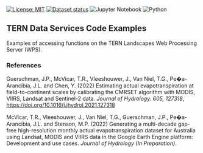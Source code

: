[![License: MIT](https://img.shields.io/badge/License-MIT-yellow.svg)](https://opensource.org/licenses/MIT)
[![Dataset status](https://img.shields.io/website-up-down-green-red/http/data.tern.org.au/landscapes/aet/v2_2.svg?label=Dataset%20status)](https://data.tern.org.au/landscapes/aet/v2_2/) 
![Jupyter Notebook](https://img.shields.io/badge/jupyter-%23FA0F00.svg?style=flat&logo=jupyter&logoColor=white)
![Python](https://img.shields.io/badge/python-3670A0?style=flat&logo=python&logoColor=ffdd54)

## TERN Data Services Code Examples

Examples of accessing functions on the TERN Landscapes Web Processing Server (WPS).




### References

Guerschman, J.P., McVicar, T.R., Vleeshouwer, J., Van Niel, T.G., Pe�a-Arancibia, J.L. and Chen, Y. (2022) Estimating actual evapotranspiration at field-to-continent scales by calibrating the CMRSET algorithm with MODIS, VIIRS, Landsat and Sentinel-2 data. *Journal of Hydrology. 605, 127318*, <a href="https://doi.org/10.1016/j.jhydrol.2021.127318" target="_blank">https://doi.org/10.1016/j.jhydrol.2021.127318</a>

McVicar, T.R., Vleeshouwer, J., Van Niel, T.G., Guerschman, J.P., Pe�a-Arancibia, J.L. and Stenson, M.P. (2022) Generating a multi-decade gap-free high-resolution monthly actual evapotranspiration dataset for Australia using Landsat, MODIS and VIIRS data in the Google Earth Engine platform: Development and use cases. *Journal of Hydrology (In Preparation)*.
